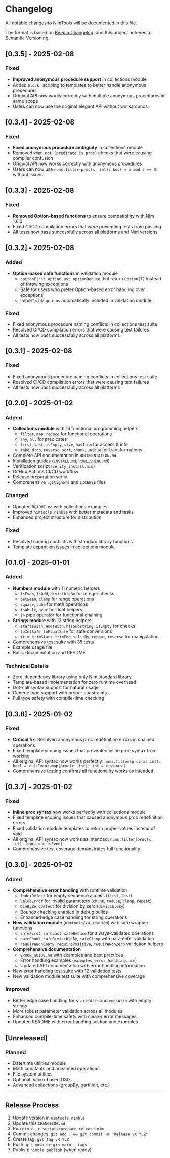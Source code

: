 # Changelog

All notable changes to NimTools will be documented in this file.

The format is based on [Keep a Changelog](https://keepachangelog.com/en/1.0.0/),
and this project adheres to [Semantic Versioning](https://semver.org/spec/v2.0.0.html).

## [0.3.5] - 2025-02-08

### Fixed
- **Improved anonymous procedure support** in collections module
- Added `block:` scoping to templates to better handle anonymous procedures
- Original API now works correctly with multiple anonymous procedures in same scope
- Users can now use the original elegant API without workarounds

## [0.3.4] - 2025-02-08

### Fixed
- **Fixed anonymous procedure ambiguity** in collections module
- Removed `when not (predicate is proc)` checks that were causing compiler confusion
- Original API now works correctly with anonymous procedures
- Users can now use `nums.filter(proc(x: int): bool = x mod 2 == 0)` without issues

## [0.3.3] - 2025-02-08

### Fixed
- **Removed Option-based functions** to ensure compatibility with Nim 1.6.0
- Fixed CI/CD compilation errors that were preventing tests from passing
- All tests now pass successfully across all platforms and Nim versions

## [0.3.2] - 2025-02-08

### Added
- **Option-based safe functions** in validation module
  - `optionFirst`, `optionLast`, `optionReduce` that return `Option[T]` instead of throwing exceptions
  - Safe for users who prefer Option-based error handling over exceptions
  - Import `std/options` automatically included in validation module

### Fixed
- Fixed anonymous procedure naming conflicts in collections test suite
- Resolved CI/CD compilation errors that were causing test failures
- All tests now pass successfully across all platforms

## [0.3.1] - 2025-02-08

### Fixed
- Fixed anonymous procedure naming conflicts in collections test suite
- Resolved CI/CD compilation errors that were causing test failures
- All tests now pass successfully across all platforms

## [0.2.0] - 2025-01-02

### Added
- **Collections module** with 16 functional programming helpers
  - `filter`, `map`, `reduce` for functional operations
  - `any`, `all` for predicates
  - `first`, `last`, `isEmpty`, `size`, `hasItem` for access & info
  - `take`, `drop`, `reverse`, `sort`, `chunk`, `unique` for transformations
- Complete API documentation in `DOCUMENTATION.md`
- Installation guides (`INSTALL.md`, `PUBLISHING.md`)
- Verification script (`verify_install.nim`)
- GitHub Actions CI/CD workflow
- Release preparation script
- Comprehensive `.gitignore` and `LICENSE` files

### Changed
- Updated `README.md` with collections examples
- Improved `nimtools.nimble` with better metadata and tasks
- Enhanced project structure for distribution

### Fixed
- Resolved naming conflicts with standard library functions
- Template expansion issues in collections module

## [0.1.0] - 2025-01-01

### Added
- **Numbers module** with 11 numeric helpers
  - `isEven`, `isOdd`, `divisibleBy` for integer checks
  - `between`, `clamp` for range operations  
  - `square`, `cube` for math operations
  - `isWhole`, `near` for float helpers
  - `|>` pipe operator for functional chaining
- **Strings module** with 12 string helpers
  - `startsWith`, `endsWith`, `hasSubstring`, `isEmpty` for checks
  - `toIntSafe`, `toFloatSafe` for safe conversions
  - `trim`, `trimStart`, `trimEnd`, `splitBy`, `repeat`, `reverse` for manipulation
- Comprehensive test suite with 35 tests
- Example usage file
- Basic documentation and README

### Technical Details
- Zero-dependency library using only Nim standard library
- Template-based implementation for zero runtime overhead
- Dot-call syntax support for natural usage
- Generic type support with proper constraints
- Full type safety with compile-time checking

## [0.3.8] - 2025-01-02

### Fixed
- **Critical fix**: Resolved anonymous proc redefinition errors in chained operations
- Fixed template scoping issues that prevented inline proc syntax from working
- All original API syntax now works perfectly: `nums.filter(proc(x: int): bool = x.isEven).map(proc(x: int): int = x.square)`
- Comprehensive testing confirms all functionality works as intended

## [0.3.7] - 2025-01-02

### Fixed
- **Inline proc syntax** now works perfectly with collections module
- Fixed template scoping issues that caused anonymous proc redefinition errors
- Fixed validation module templates to return proper values instead of void
- All original API syntax now works as intended: `nums.filter(proc(x: int): bool = x.isEven)`
- Comprehensive test coverage demonstrates full functionality

## [0.3.0] - 2025-01-02

### Added
- **Comprehensive error handling** with runtime validation
  - `IndexDefect` for empty sequence access (`first`, `last`)
  - `ValueError` for invalid parameters (`chunk`, `reduce`, `clamp`, `repeat`)
  - `DivByZeroDefect` for division by zero (`divisibleBy`)
  - Bounds checking enabled in debug builds
  - Enhanced edge case handling for string operations
- **New validation module** (`nimtools/validation`) with safe wrapper functions
  - `safeFirst`, `safeLast`, `safeReduce` for always-validated operations
  - `safeChunk`, `safeDivisibleBy`, `safeClamp` with parameter validation
  - `requireNonEmpty`, `requirePositive`, `requireNonZero` validation helpers
- **Comprehensive documentation**
  - `ERROR_GUIDE.md` with examples and best practices
  - Error handling examples (`examples_error_handling.nim`)
  - Updated API documentation with error handling information
- New error handling test suite with 12 validation tests
- New validation module test suite with comprehensive coverage

### Improved
- Better edge case handling for `startsWith` and `endsWith` with empty strings
- More robust parameter validation across all modules
- Enhanced compile-time safety with clearer error messages
- Updated README with error handling section and examples

## [Unreleased]

### Planned
- Date/time utilities module
- Math constants and advanced operations
- File system utilities
- Optional macro-based DSLs
- Advanced collections (groupBy, partition, etc.)

---

## Release Process

1. Update version in `nimtools.nimble`
2. Update this `CHANGELOG.md`
3. Run `nim c -r scripts/prepare_release.nim`
4. Commit changes: `git add . && git commit -m "Release vX.Y.Z"`
5. Create tag: `git tag vX.Y.Z`
6. Push: `git push origin main --tags`
7. Publish: `nimble publish` (when ready)